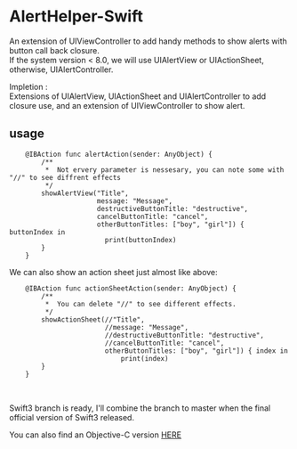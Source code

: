 # AlertHelper-Swift

An extension of UIViewController to add handy methods to show alerts with button call back closure.<br>
If the system version < 8.0, we will use UIAlertView  or UIActionSheet, otherwise, UIAlertController.<br>

Impletion :<br>
Extensions of UIAlertView, UIActionSheet and UIAlertController to add closure use, and an extension of UIViewController to show alert.<br>

usage
---
```
    @IBAction func alertAction(sender: AnyObject) {
        /**
         *  Not ervery parameter is nessesary, you can note some with "//" to see diffrent effects
         */
        showAlertView("Title",
                      message: "Message",
                      destructiveButtonTitle: "destructive",
                      cancelButtonTitle: "cancel",
                      otherButtonTitles: ["boy", "girl"]) { buttonIndex in
                        print(buttonIndex)
        }
    }
```
 We can also show an action sheet just almost like above:<br>
```
    @IBAction func actionSheetAction(sender: AnyObject) {
        /**
         *  You can delete "//" to see different effects.
         */
        showActionSheet(//"Title",
                        //message: "Message",
                        //destructiveButtonTitle: "destructive",
                        //cancelButtonTitle: "cancel",
                        otherButtonTitles: ["boy", "girl"]) { index in
                            print(index)
        }
    }
```
  <br>
  
Swift3 branch is ready, I'll combine the branch to master when the final official version of Swift3 released.

You can also find an Objective-C version [HERE](https://github.com/DingHub/AlertHelper-OC)

